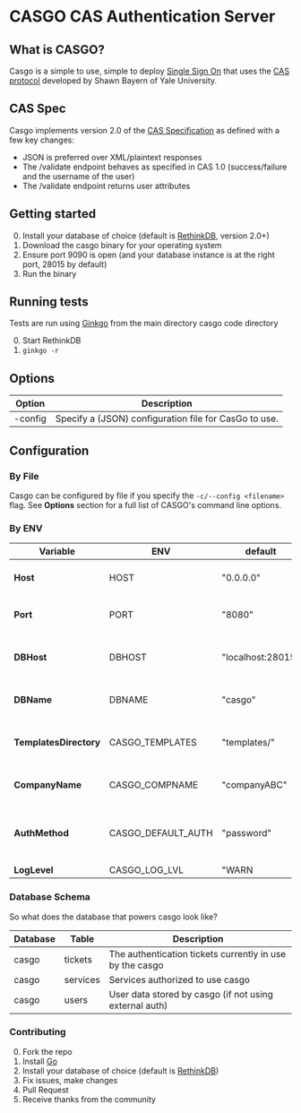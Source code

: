 # CASGO CAS Authentication Server

## What is CASGO?

Casgo is a simple to use, simple to deploy [Single Sign On](http://en.wikipedia.org/wiki/Single_sign-on) that uses the [CAS protocol](http://en.wikipedia.org/wiki/Central_Authentication_Service) developed by Shawn Bayern of Yale University.

## CAS Spec

Casgo implements version 2.0 of the [CAS Specification](http://www.yale.edu/tp/cas/specification/CAS%202.0%20Protocol%20Specification%20v1.0.html) as defined with a few key changes:

- JSON is preferred over XML/plaintext responses
- The /validate endpoint behaves as specified in CAS 1.0 (success/failure and the username of the user)
- The /validate endpoint returns user attributes

## Getting started

0. Install your database of choice (default is  [RethinkDB](http://rethinkdb.com), version 2.0+)
1. Download the casgo binary for your operating system
2. Ensure port 9090 is open (and your database instance is at the right port, 28015 by default)
3. Run the binary

## Running tests

Tests are run using [Ginkgo](https://github.com/onsi/ginkgo) from the main directory casgo code directory

0. Start RethinkDB
1. `ginkgo -r`

## Options

|Option       |Description                                            |
|-------------|-------------------------------------------------------|
|-config      | Specify a (JSON) configuration file for CasGo to use. |

## Configuration

### By File

Casgo can be configured by file if you specify the `-c/--config <filename>` flag. See **Options** section for a full list of CASGO's command line options.

### By ENV

|Variable                 |ENV                  |default           |description                                        |
|-------------------------|---------------------|------------------|---------------------------------------------------|
|**Host**                 |HOST                 |"0.0.0.0"         |The host on which to run casgo                     |
|**Port**                 |PORT                 |"8080"            |The port on which to run casgo                     |
|**DBHost**               |DBHOST               |"localhost:28015" |The hostname of database instance                  |
|**DBName**               |DBNAME               |"casgo"           |The database name for casgo to use                 |
|**TemplatesDirectory**   |CASGO_TEMPLATES      |"templates/"      |The folder in which casgo templates reside         |
|**CompanyName**          |CASGO_COMPNAME       |"companyABC"      |The database name for casgo to use                 |
|**AuthMethod**           |CASGO_DEFAULT_AUTH   |"password"        |The default (user) authentication method for casgo |
|**LogLevel**             |CASGO_LOG_LVL        |"WARN|DEBUG|INFO" |The default log level for casgo                    |


### Database Schema

So what does the database that powers casgo look like?

|Database |Table    |Description                                                   |
|---------|---------|--------------------------------------------------------------|
|casgo    |tickets  |The authentication tickets currently in use by the casgo      |
|casgo    |services |Services authorized to use casgo                              |
|casgo    |users    |User data stored by casgo (if not using external auth)        |


### Contributing

0. Fork the repo
1. Install [Go](http://golang.org)
2. Install your database of choice (default is  [RethinkDB](http://rethinkdb.com))
3. Fix issues, make changes
4. Pull Request
5. Receive thanks from the community

